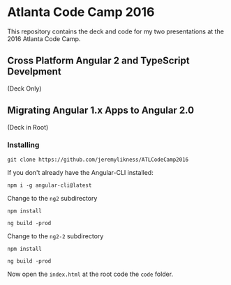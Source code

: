 # Atlanta Code Camp 2016 

This repository contains the deck and code for my two presentations at the 2016 Atlanta Code Camp. 

## Cross Platform Angular 2 and TypeScript Develpment 

(Deck Only) 

## Migrating Angular 1.x Apps to Angular 2.0 

(Deck in Root)

### Installing 

`git clone https://github.com/jeremylikness/ATLCodeCamp2016` 

If you don't already have the Angular-CLI installed: 

`npm i -g angular-cli@latest` 

Change to the `ng2` subdirectory

`npm install` 

`ng build -prod` 

Change to the `ng2-2` subdirectory 

`npm install` 

`ng build -prod` 

Now open the `index.html` at the root code the `code` folder. 